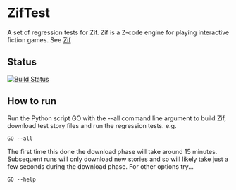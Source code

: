 # ZifTest

A set of regression tests for Zif. Zif is a Z-code engine for playing interactive fiction games.
See [Zif](https://github.com/AnotherJohnH/Zif/)

## Status

[![Build Status](https://travis-ci.org/AnotherJohnH/ZifTest.svg?branch=master)](https://travis-ci.org/AnotherJohnH/ZifTest)

## How to run

Run the Python script GO with the --all command line argument to build Zif, download test
story files and run the regression tests. e.g.

```
GO --all
```

The first time this done the download phase will take around 15 minutes. Subsequent
runs will only download new stories and so will likely take just a few seconds 
during the download phase. For other options try...

```
GO --help
```
